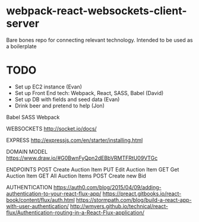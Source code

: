 # webpack-react-websockets-client-server
Bare bones repo for connecting relevant technology. Intended to be used as a boilerplate

# TODO
- Set up EC2 instance (Evan)
- Set up Front End tech: Webpack, React, SASS, Babel (David)
- Set up DB with fields and seed data (Evan)
- Drink beer and pretend to help (Jon)


Babel
SASS
Webpack


WEBSOCKETS
http://socket.io/docs/

EXPRESS
http://expressjs.com/en/starter/installing.html

DOMAIN MODEL
https://www.draw.io/#G0BwnFyQpn2dEBbVRMTFRtU09VTGc

ENDPOINTS
POST Create Auction Item
PUT Edit Auction Item
GET Get Auction Item
GET All Auction Items
POST Create new Bid

AUTHENTICATION
https://auth0.com/blog/2015/04/09/adding-authentication-to-your-react-flux-app/
https://preact.gitbooks.io/react-book/content/flux/auth.html
https://stormpath.com/blog/build-a-react-app-with-user-authentication/
http://wmyers.github.io/technical/react-flux/Authentication-routing-in-a-React-Flux-application/
